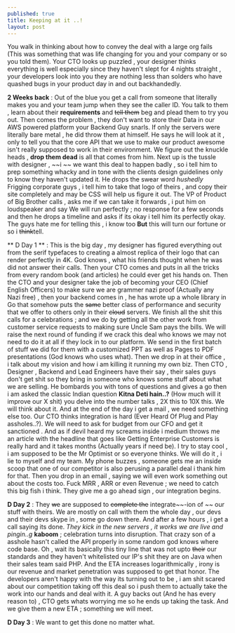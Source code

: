 ```yaml
---
published: true
title: Keeping at it ..!
layout: post
---
```

You walk in thinking about how to convey the deal with a large org fails (This was something that was life changing for you and your company or so you told them). Your CTO looks up puzzled , your designer thinks everything is well especially since they haven't slept for 4 nights straight , your developers look into you they are nothing less than solders who have quashed bugs in your product day in and out backhandedly. 

**2 Weeks back** : Out of the blue you get a call from someone that literally makes you and your team jump when they see the caller ID. You talk to them , learn about their **requirements** and ~~tell them~~ beg and plead them to try you out. Then comes the problem , they don't want to store their Data in our AWS powered platform your Backend Guy snarls. If only the servers were literally bare metal , he did throw them at himself. He says he will look at it , only to tell you that the core API that we use to make our product awesome isn't really supposed to work in their environment. We figure out the knuckle heads , **drop them dead** is all that comes from him. Next up is the tussle with designer , ~~i ~~ we want this deal to happen badly , so i tell him to prep something whacky and in tone with the clients design guidelines only to know they haven't updated it. He drops the swear word *hushedly* Frigging corporate guys , i tell him to take that logo of theirs , and copy their site completely and may be CSS will help us figure it out. The VP of Product of Big Brother calls , asks me if we can take it forwards , i put him on loudspeaker and say We will run perfectly ; no response for a few seconds and then he drops a timeline and asks if its okay i tell him its perfectly okay. The guys hate me for telling this , i know too **But** this will turn our fortune or so i ~~think~~tell.

** D Day 1 ** : This is the big day , my designer has figured everything out from the serif typefaces to creating a almost replica of their logo that can render  perfectly in 4K. God knows , what his friends thought when he was did not answer their calls. Then your CTO comes and puts in all the tricks from  every random book (and articles) he could ever get his hands on. Then the CTO and your designer take the job of becoming your CEO (Chief English Officers) to make sure we are grammer nazi proof (Actually any Nazi free) , then your backend comes in , he has wrote up a whole library in Go that somehow puts the ~~same~~ better class of performance and security that we offer to others only in their ~~cloud~~ servers. We finish all the shit this calls for a celebrations ; and we do by getting all the other work from customer service requests to making sure Uncle Sam pays the bills. We will raise the next round of funding if we crack this deal who knows we may not need to do it at all if they lock in to our platform. We send in the first batch of stuff we did for them with a customized PPT as well as Pages to PDF presentations (God knows who uses what). Then we drop in at their office , i talk about my vision and how i am killing it running my own biz. Then CTO , Designer , Backend and Lead Engineers have their say , their sales guys don't get shit so they bring in someone who knows some stuff about what we are selling. He bombards you with tons of questions and gives a go then i am asked the classic Indian question **Kitna Deti hain..?** (How much will it improve our X shit) you delve into the number talks , 2X this to 10X this. We will think about it. And at the end of the day i get a mail , we need something else too. Our CTO thinks integration is hard (Ever Heard Of Plug and Play assholes..?). We will need to ask for budget from our CFO and get it sanctioned . And as if devil heard my screams inside i medium throws me an article with the headline that goes like Getting Enterprise Customers is really hard and it takes months (Actually years if need be). I try to stay cool , i am supposed to be the Mr Optimist or so everyone thinks. We will do it , i lie to myself and my team. My phone buzzes , someone gets me an inside scoop that one of our competitor is also perusing a parallel deal i thank him for that. Then you drop in an email , saying we will even work something out about the costs too. Fuck  MRR , ARR or even Revenue ; we need to catch this big fish i think. They give me a go ahead sign , our integration begins.

**D Day 2** : They ~~we~~ are supposed to ~~complete the~~ integrate~~-ion of ~~ our stuff with theirs. We are mostly on call with them the whole day , our devs and their devs skype in , some go down there. And after a few hours , i get a call saying its done. *They kick in the new servers , it works we are live and pingin..g* **kaboom** ; celebration turns into disruption. That crazy son of a asshole hasn't called the API properly in some random god knows where code base. Oh , wait its basically this tiny line that was not upto ~~their~~ our standards and they haven't whitelisted our IP's shit they are on Java when their sales team said PHP. And the ETA increases logarithmically , irony is our revenue and market penetration was supposed to get that honor. The developers aren't happy with the way its turning out to be , i am shit scared about our competition taking off this deal so i push them to actually take the work into our hands and deal with it. A guy backs out (And he has every reason to) , CTO gets whats worrying me so he ends up taking the task. And we give them a new ETA ; something we will meet.


**D Day 3** : We want to get this done no matter what.
